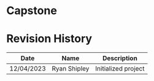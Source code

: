 # Capstone

# Revision History

| Date | Name | Description
| --- | ----------- | ------ |
| 12/04/2023 | Ryan Shipley | Initialized project |